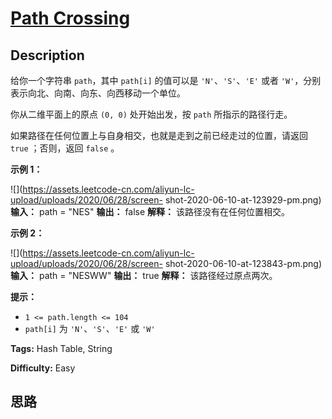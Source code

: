 # [Path Crossing][title]

## Description

给你一个字符串 `path`，其中 `path[i]` 的值可以是 `'N'`、`'S'`、`'E'` 或者
`'W'`，分别表示向北、向南、向东、向西移动一个单位。

你从二维平面上的原点 `(0, 0)` 处开始出发，按 `path` 所指示的路径行走。

如果路径在任何位置上与自身相交，也就是走到之前已经走过的位置，请返回 `true` ；否则，返回 `false` 。



**示例 1：**

![](https://assets.leetcode-cn.com/aliyun-lc-upload/uploads/2020/06/28/screen-
shot-2020-06-10-at-123929-pm.png)
            **输入：** path = "NES"    **输出：** false     **解释：** 该路径没有在任何位置相交。

**示例 2：**

![](https://assets.leetcode-cn.com/aliyun-lc-upload/uploads/2020/06/28/screen-
shot-2020-06-10-at-123843-pm.png)
            **输入：** path = "NESWW"    **输出：** true    **解释：** 该路径经过原点两次。



**提示：**

  * `1 <= path.length <= 104`
  * `path[i]` 为 `'N'`、`'S'`、`'E'` 或 `'W'`


**Tags:** Hash Table, String

**Difficulty:** Easy

## 思路

[title]: https://leetcode-cn.com/problems/path-crossing
